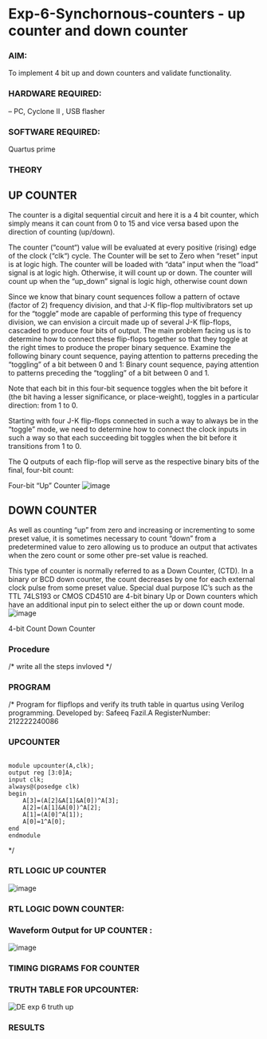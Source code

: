 # Exp-6-Synchornous-counters - up counter and down counter 
### AIM: 
To implement 4 bit up and down counters and validate  functionality.
### HARDWARE REQUIRED: 
– PC, Cyclone II , USB flasher
### SOFTWARE REQUIRED:
Quartus prime
### THEORY 

## UP COUNTER 
The counter is a digital sequential circuit and here it is a 4 bit counter, which simply means it can count from 0 to 15 and vice versa based upon the direction of counting (up/down). 

The counter (“count“) value will be evaluated at every positive (rising) edge of the clock (“clk“) cycle.
The Counter will be set to Zero when “reset” input is at logic high.
The counter will be loaded with “data” input when the “load” signal is at logic high. Otherwise, it will count up or down.
The counter will count up when the “up_down” signal is logic high, otherwise count down

Since we know that binary count sequences follow a pattern of octave (factor of 2) frequency division, and that J-K flip-flop multivibrators set up for the “toggle” mode are capable of performing this type of frequency division, we can envision a circuit made up of several J-K flip-flops, cascaded to produce four bits of output.
The main problem facing us is to determine how to connect these flip-flops together so that they toggle at the right times to produce the proper binary sequence.
Examine the following binary count sequence, paying attention to patterns preceding the “toggling” of a bit between 0 and 1:
Binary count sequence, paying attention to patterns preceding the “toggling” of a bit between 0 and 1.

Note that each bit in this four-bit sequence toggles when the bit before it (the bit having a lesser significance, or place-weight), toggles in a particular direction: from 1 to 0.



 
 

Starting with four J-K flip-flops connected in such a way to always be in the “toggle” mode, we need to determine how to connect the clock inputs in such a way so that each succeeding bit toggles when the bit before it transitions from 1 to 0.

The Q outputs of each flip-flop will serve as the respective binary bits of the final, four-bit count:

 
 

Four-bit “Up” Counter
![image](https://user-images.githubusercontent.com/36288975/169644758-b2f4339d-9532-40c5-af40-8f4f8c942e2c.png)



## DOWN COUNTER 

As well as counting “up” from zero and increasing or incrementing to some preset value, it is sometimes necessary to count “down” from a predetermined value to zero allowing us to produce an output that activates when the zero count or some other pre-set value is reached.

This type of counter is normally referred to as a Down Counter, (CTD). In a binary or BCD down counter, the count decreases by one for each external clock pulse from some preset value. Special dual purpose IC’s such as the TTL 74LS193 or CMOS CD4510 are 4-bit binary Up or Down counters which have an additional input pin to select either the up or down count mode.
![image](https://user-images.githubusercontent.com/36288975/169644844-1a14e123-7228-4ed8-81a9-eb937dff4ac8.png)


4-bit Count Down Counter
### Procedure
/* write all the steps invloved */



### PROGRAM 
/*
Program for flipflops  and verify its truth table in quartus using Verilog programming.
Developed by: Safeeq Fazil.A
RegisterNumber:  212222240086

### UPCOUNTER
```

module upcounter(A,clk);
output reg [3:0]A;
input clk;
always@(posedge clk)
begin
	A[3]=(A[2]&A[1]&A[0])^A[3];
	A[2]=(A[1]&A[0])^A[2];
	A[1]=(A[0]^A[1]);
	A[0]=1^A[0];
end
endmodule
```
*/






### RTL LOGIC UP COUNTER

![image](https://github.com/Safeeq-Fazil/Exp-7-Synchornous-counters-/assets/118680361/72f3c63f-32b7-4c45-a17e-65d689a65ad7)


### RTL LOGIC DOWN COUNTER:
### Waveform Output for UP COUNTER :

![image](https://github.com/Safeeq-Fazil/Exp-7-Synchornous-counters-/assets/118680361/819ec80d-b307-4b28-b4a4-d3f04764f7e5)








### TIMING DIGRAMS FOR COUNTER  





### TRUTH TABLE FOR UPCOUNTER:

![DE exp 6 truth up](https://github.com/Safeeq-Fazil/Exp-7-Synchornous-counters-/assets/118680361/e2e31e31-045d-4a61-88d4-3ed15742e1b1)







### RESULTS 
